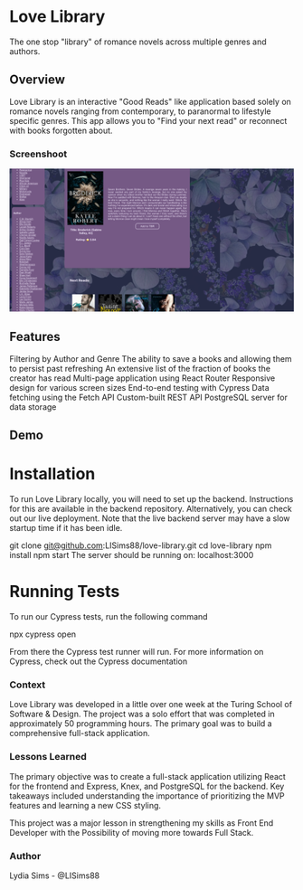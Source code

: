 # Love Library
The one stop "library" of romance novels across multiple genres and authors.

## Overview
Love Library is an interactive "Good Reads" like application based solely on romance novels ranging from contemporary, to paranormal to lifestyle specific genres. This app allows you to "Find your next read" or reconnect with books forgotten about.

### Screenshoot
![screenshot](LoveLibrary.png)

## Features
Filtering by Author and Genre
The ability to save a books and allowing them to persist past refreshing
An extensive list of the fraction of books the creator has read
Multi-page application using React Router
Responsive design for various screen sizes
End-to-end testing with Cypress
Data fetching using the Fetch API
Custom-built REST API
PostgreSQL server for data storage

## Demo


# Installation
To run Love Library  locally, you will need to set up the backend. Instructions for this are available in the backend repository. Alternatively, you can check out our live deployment. Note that the live backend server may have a slow startup time if it has been idle.

  git clone git@github.com:LISims88/love-library.git
  cd love-library
  npm install
  npm start
  The server should be running on: localhost:3000

# Running Tests
To run our Cypress tests, run the following command

  npx cypress open

From there the Cypress test runner will run. For more information on Cypress, check out the Cypress documentation

### Context
Love Library was developed in a little over one week at the Turing School of Software & Design. The project was a solo effort that was completed in approximately 50 programming hours. The primary goal was to build a comprehensive full-stack application.

### Lessons Learned
The primary objective was to create a full-stack application utilizing React for the frontend and Express, Knex, and PostgreSQL for the backend.  Key takeaways included understanding the importance of prioritizing the MVP features and learning a new CSS styling.

This project was a major lesson in strengthening my skills as Front End Developer with the Possibility of moving more towards Full Stack.

### Author
Lydia Sims - @LISims88
